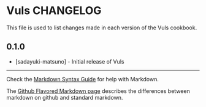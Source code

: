 Vuls CHANGELOG
====================

This file is used to list changes made in each version of the Vuls cookbook.

0.1.0
-----
- [sadayuki-matsuno] - Initial release of Vuls

- - -
Check the [Markdown Syntax Guide](http://daringfireball.net/projects/markdown/syntax) for help with Markdown.

The [Github Flavored Markdown page](http://github.github.com/github-flavored-markdown/) describes the differences between markdown on github and standard markdown.
